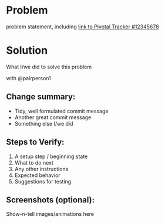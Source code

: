 Problem
=======
problem statement, including
[link to Pivotal Tracker #12345678](https://www.pivotaltracker.com/story/show/12345678)

Solution
========
What I/we did to solve this problem

with @pairperson1

Change summary:
---------------
* Tidy, well formulated commit message
* Another great commit message
* Something else I/we did

Steps to Verify:
----------------
1. A setup step / beginning state
1. What to do next
1. Any other instructions
1. Expected behavior
1. Suggestions for testing

Screenshots (optional):
-----------------------
Show-n-tell images/animations here




